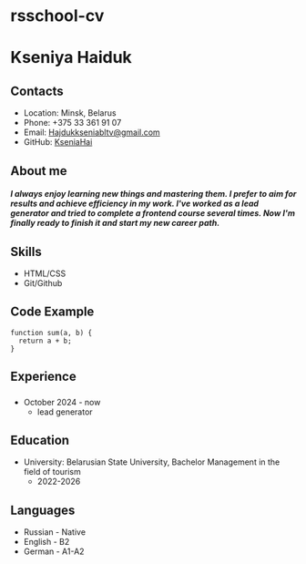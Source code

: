 # rsschool-cv
# Kseniya Haiduk
## Contacts 
* Location: Minsk, Belarus
* Phone: +375 33 361 91 07
* Email: Hajdukkseniabltv@gmail.com
* GitHub: [KseniaHai](https://github.com/KseniaHai)
## About me 
##### I always enjoy learning new things and mastering them. I prefer to aim for results and achieve efficiency in my work. I've worked as a lead generator and tried to complete a frontend course several times. Now I'm finally ready to finish it and start my new career path.
## Skills
* HTML/CSS
* Git/Github
## Code Example
```
function sum(a, b) {
  return a + b;
}
```
## Experience
##### 
* October 2024 - now
  - lead generator
## Education
* University: Belarusian State University, Bachelor Management in the field of tourism
  - 2022-2026 
## Languages
* Russian - Native
* English - B2 
* German - A1-A2
